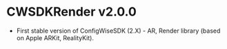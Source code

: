 #  CWSDKRender v2.0.0

+ First stable version of ConfigWiseSDK (2.X) - AR, Render library (based on Apple ARKit, RealityKit).